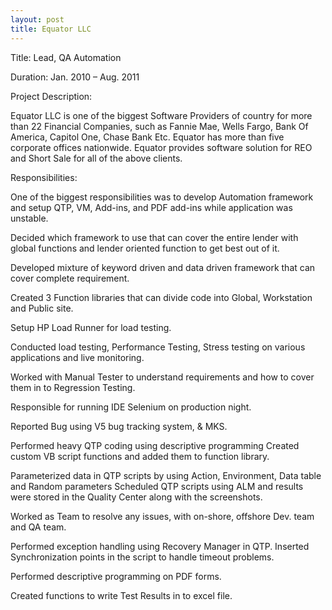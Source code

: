 ```yaml
---
layout: post
title: Equator LLC
---
```


Title: Lead, QA Automation                                        

Duration: Jan. 2010 – Aug. 2011

Project Description:

Equator LLC is one of the biggest Software Providers of country for more than 22 Financial Companies, such as Fannie Mae, Wells Fargo, Bank Of America, Capitol One, Chase Bank Etc. Equator has more than five corporate offices nationwide. Equator provides software solution for REO and Short Sale for all of the above clients.

Responsibilities:

One of the biggest responsibilities was to develop Automation framework and setup QTP, VM, Add-ins, and PDF add-ins while application was unstable.

Decided which framework to use that can cover the entire lender with global functions and lender oriented function to get best out of it.

Developed mixture of keyword driven and data driven framework that can cover complete requirement.

Created 3 Function libraries that can divide code into Global, Workstation and Public site.

Setup HP Load Runner for load testing. 

Conducted load testing, Performance Testing, Stress testing on various applications and live monitoring.

Worked with Manual Tester to understand requirements and how to cover them in to Regression Testing.

Responsible for running IDE Selenium on production night.

Reported Bug using V5 bug tracking system, & MKS.

Performed heavy QTP coding using descriptive programming Created custom VB script functions and added them to function library.

Parameterized data in QTP scripts by using Action, Environment, Data table and Random parameters
Scheduled QTP scripts using ALM and results were stored in the Quality Center along with the screenshots.

Worked as Team to resolve any issues, with on-shore, offshore Dev. team and QA team.

Performed exception handling using Recovery Manager in QTP. Inserted Synchronization points in the script to handle timeout problems.

Performed descriptive programming on PDF forms.

Created functions to write Test Results in to excel file.

